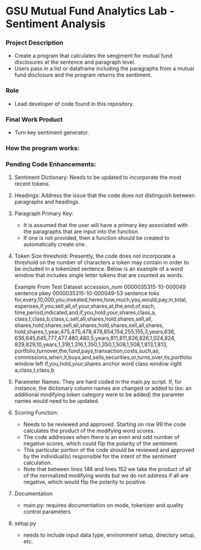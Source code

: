 # GSU Mutual Fund Analytics Lab - Sentiment Analysis

### Project Description
- Create a program that calculates the sengiment for mutual fund disclosures at the sentence and paragraph level.
- Users pass in a list or dataframe including the paragraphs from a mutual fund disclosure and the program returns the sentiment. 

### Role
- Lead developer of code found in this repository.

### Final Work Product
- Turn key sentiment generator. 

### How the program works:



### Pending Code Enhancements:
1. Sentiment Dictionary: Needs to be updated to incorporate the most recent tokens.

2. Headings: Address the issue that the code does not distinguish between paragraphs and headings.

3. Paragraph Primary Key:
	- It is assumed that the user will have a primary key associated with the paragraphs that are input into the function.
	- If one is not provided, then a function should be created to automatically create one. 

4. Token Size threshold:  Presently, the code does not incorporate a threshold on the number of characters a token may contain
   	in order to be included in a tokenized sentence.  Below is an example of a word window that includes single letter tokens
	that are counted as words. 

	Example From Test Dataset
	accession_num	0000035315-10-000049
	sentence pkey	0000035315-10-000049-53
	sentence toks	for,every,10,000,you,invested,heres,how,much,you,would,pay,in,total,
			expenses,if,you,sell,all,of,your,shares,at,the,end,of,each,
			time,period,indicated,and,if,you,hold,your,shares,class,a,
			class,t,class,b,class,c,sell,all,shares,hold,shares,sell,all,
			shares,hold,shares,sell,all,shares,hold,shares,sell,all,shares,
			hold,shares,1,year,475,475,478,478,654,154,255,155,3,years,636,
			636,645,645,777,477,480,480,5,years,811,811,826,826,1,024,824,
			829,829,10,years,1,316,1,316,1,350,1,350,1,508,1,508,1,813,1,813,
			portfolio,turnover,the,fund,pays,transaction,costs,such,as,
			commissions,when,it,buys,and,sells,securities,or,turns,over,its,portfolio
	window left	if,you,hold,your,shares
	anchor word	class
	window right	a,class,t,class,b
	
5. Parameter Names: They are hard coded in the main.py script.  If, for instance, the dictionary column names are changed or added to
   (ex: an additional modifying token category were to be added) the paramter names would need to be updated.

6. Scoring Function:
	- Needs to be reviewed and approved.  Starting on row 99 the code calculates the product of the modifying word scores.
	- The code addresses when there is an even and odd number of negative scores, which could flip the polarity of the sentiment.
	- This particular portion of the code should be reviewed and approved by the individual(s) responsible for the intent of the
	  sentiment calculation.
 	- Note that between lines 148 and lines 152 we take the product of all of the normalized modifying words but we do not address if all are negative, which would flip the polarity to positive. 

7. Documentation
	- main.py: requires documentation on mode, tokenizer and quality control parameters

8. setup.py
	- needs to include input data type, environment setup, directory setup, etc.
